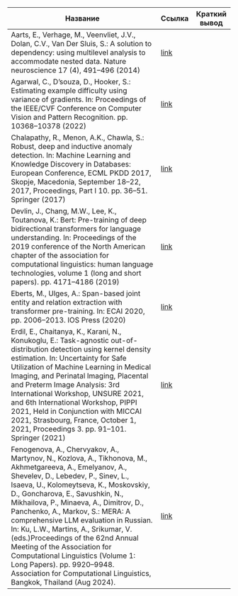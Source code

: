 | Название | Ссылка | Краткий вывод |
| -------- |---- | ----- |
|Aarts, E., Verhage, M., Veenvliet, J.V., Dolan, C.V., Van Der Sluis, S.: A solution to dependency: using multilevel analysis to accommodate nested data. Nature neuroscience 17 (4), 491–496 (2014)|[link](https://www.nature.com/articles/nn.3648)||
|Agarwal, C., D’souza, D., Hooker, S.: Estimating example difficulty using variance of gradients. In: Proceedings of the IEEE/CVF Conference on Computer Vision and Pattern Recognition. pp. 10368–10378 (2022)|[link](https://openaccess.thecvf.com/content/CVPR2022/html/Agarwal_Estimating_Example_Difficulty_Using_Variance_of_Gradients_CVPR_2022_paper.html)||
|Chalapathy, R., Menon, A.K., Chawla, S.: Robust, deep and inductive anomaly detection. In: Machine Learning and Knowledge Discovery in Databases: European Conference, ECML PKDD 2017, Skopje, Macedonia, September 18–22, 2017, Proceedings, Part I 10. pp. 36–51. Springer (2017)|[link](https://link.springer.com/chapter/10.1007/978-3-319-71249-9_3)||
|Devlin, J., Chang, M.W., Lee, K., Toutanova, K.: Bert: Pre-training of deep bidirectional transformers for language understanding. In: Proceedings of the 2019 conference of the North American chapter of the association for computational linguistics: human language technologies, volume 1 (long and short papers). pp. 4171–4186 (2019)|[link](https://aclanthology.org/N19-1423/?utm_campaign=The+Batch&utm_source=hs_email&utm_medium=email&_hsenc=p2ANqtz-_m9bbH_7ECE1h3lZ3D61TYg52rKpifVNjL4fvJ85uqggrXsWDBTB7YooFLJeNXHWqhvOyC)||
|Eberts, M., Ulges, A.: Span-based joint entity and relation extraction with transformer pre-training. In: ECAI 2020, pp. 2006–2013. IOS Press (2020)|[link](https://ebooks.iospress.nl/volumearticle/55116)||
|Erdil, E., Chaitanya, K., Karani, N., Konukoglu, E.: Task-agnostic out-of-distribution detection using kernel density estimation. In: Uncertainty for Safe Utilization of Machine Learning in Medical Imaging, and Perinatal Imaging, Placental and Preterm Image Analysis: 3rd International Workshop, UNSURE 2021, and 6th International Workshop, PIPPI 2021, Held in Conjunction with MICCAI 2021, Strasbourg, France, October 1, 2021, Proceedings 3. pp. 91–101. Springer (2021)|[link](https://link.springer.com/chapter/10.1007/978-3-030-87735-4_9)||
|Fenogenova, A., Chervyakov, A., Martynov, N., Kozlova, A., Tikhonova, M., Akhmetgareeva, A., Emelyanov, A., Shevelev, D., Lebedev, P., Sinev, L., Isaeva, U., Kolomeytseva, K., Moskovskiy, D., Goncharova, E., Savushkin, N., Mikhailova, P., Minaeva, A., Dimitrov, D., Panchenko, A., Markov, S.: MERA: A comprehensive LLM evaluation in Russian. In: Ku, L.W., Martins, A., Srikumar, V. (eds.)Proceedings of the 62nd Annual Meeting of the Association for Computational Linguistics (Volume 1: Long Papers). pp. 9920–9948. Association for Computational Linguistics, Bangkok, Thailand (Aug 2024).|[link](https://aclanthology.org/2024.acl-long.534)||
